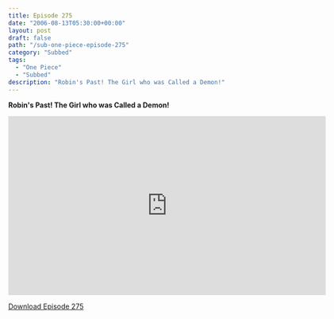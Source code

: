 ```yaml
---
title: Episode 275
date: "2006-08-13T05:30:00+00:00"
layout: post
draft: false
path: "/sub-one-piece-episode-275"
category: "Subbed"
tags:
  - "One Piece"
  - "Subbed"
description: "Robin's Past! The Girl who was Called a Demon!"
---
```


**Robin's Past! The Girl who was Called a Demon!**

<iframe width="640" height="360" src="https://www.rapidvideo.com/e/FXQHI5XSY3" frameborder="0" marginwidth=0 marginheight=0 scrolling=no allowfullscreen></iframe>

<a href="http://ouo.io/qs/eCodkFEQ?s=https://rapidvid.to/d/https://www.rapidvideo.com/e/FXQHI5XSY3">Download Episode 275</a>
